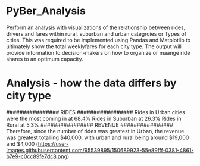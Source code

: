 # PyBer_Analysis
Perform an analysis with visualizations of the relationship between rides, drivers and fares within rural, suburban and urban categroies or Types of cities. This was required to be implemented using Pandas and Matplotlib to ultimately show the total weeklyfares for each city type. The output will provide information to decision-makers on how to organize or maange ride shares to an optimum capacity.

# Analysis - how the data differs by city type
################ RIDES #################
Rides in Urban cities were the most coming in at 68.4%
Rides in Suburban at 26.3%
Rides in Rural at 5.3%
################ REVENUE ################
Therefore, since the number of rides was greatest in Urban, the revenue was greatest totalling $40,000, with urban and rural being around $19,000 and $4,000
(https://user-images.githubusercontent.com/95539895/150689923-55e89fff-0381-4861-b7e9-c0cc89fe7dc8.png)
